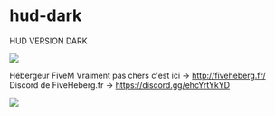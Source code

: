# hud-dark
HUD VERSION DARK

<img src="https://i.goopics.net/lYo4w.png">

Hébergeur FiveM Vraiment pas chers c'est ici -> http://fiveheberg.fr/ <br>
Discord de FiveHeberg.fr -> https://discord.gg/ehcYrtYkYD

<img src="https://i.goopics.net/bP93D.png">

